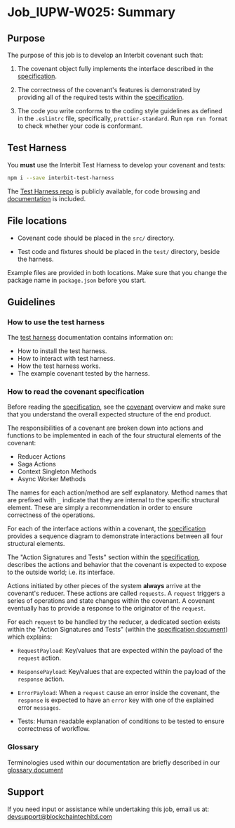 # Job_IUPW-W025: Summary

## Purpose

The purpose of this job is to develop an Interbit covenant such that:

1. The covenant object fully implements the interface described in the
   [specification](SPEC.md).

2. The correctness of the covenant's features is demonstrated by
   providing all of the required tests within the
   [specification](SPEC.md).

3. The code you write conforms to the coding style guidelines as defined
   in the `.eslintrc` file, specifically, `prettier-standard`. Run `npm
   run format` to check whether your code is conformant.


## Test Harness

You **must** use the Interbit Test Harness to develop your covenant and
tests:

```bash
npm i --save interbit-test-harness
```

The [Test Harness repo](https://github.com/interbit/test-harness) is
publicly available, for code browsing and
[documentation](https://github.com/interbit/test-harness/tree/master/docs)
is included.


## File locations

- Covenant code should be placed in the `src/` directory.

- Test code and fixtures should be placed in the `test/` directory,
  beside the harness.

Example files are provided in both locations. Make sure that you change
the package name in `package.json` before you start.


## Guidelines

### How to use the test harness

The [test
harness](https://github.com/interbit/test-harness/blob/master/docs/harness.md)
documentation contains information on:

- How to install the test harness.
- How to interact with test harness.
- How the test harness works.
- The example covenant tested by the harness.


### How to read the covenant specification

Before reading the [specification](SPEC.md), see the
[covenant](https://github.com/interbit/test-harness/blob/master/docs/covenant.md)
overview and make sure that you understand the overall expected
structure of the end product.

The responsibilities of a covenant are broken down into actions and
functions to be implemented in each of the four structural elements of
the covenant:

- Reducer Actions
- Saga Actions
- Context Singleton Methods
- Async Worker Methods

The names for each action/method are self explanatory. Method names that
are prefixed with `_` indicate that they are internal to the specific
structural element. These are simply a recommendation in order to ensure
correctness of the operations.

For each of the interface actions within a covenant, the
[specification](SPEC.md) provides a sequence diagram to demonstrate
interactions between all four structural elements.

The "Action Signatures and Tests" section within the
[specification](SPEC.md), describes the actions and behavior that the
covenant is expected to expose to the outside world; i.e. its interface.

Actions initiated by other pieces of the system **always** arrive at the
covenant's reducer. These actions are called `requests`. A `request`
triggers a series of operations and state changes within the covenant. A
covenant eventually has to provide a response to the originator of the
`request`.

For each `request` to be handled by the reducer, a dedicated section
exists within the "Action Signatures and Tests" (within the [specification
document](SPEC.md)) which explains:

- `RequestPayload`: Key/values that are expected within the payload of
  the `request` action.

- `ResponsePayload`: Key/values that are expected within the payload of
  the `response` action.

- `ErrorPayload`: When a `request` cause an error inside the covenant,
  the `response` is expected to have an `error` key with one of the
  explained error `messages`.

- Tests: Human readable explanation of conditions to be tested to ensure
  correctness of workflow.


### Glossary

Terminologies used within our documentation are briefly described in our
[glossary
document](https://github.com/interbit/test-harness/blob/master/docs/glossary.md)


## Support

If you need input or assistance while undertaking this job, email us at:
[devsupport@blockchaintechltd.com](mailto:devsupport@blockchaintechltd.com)
